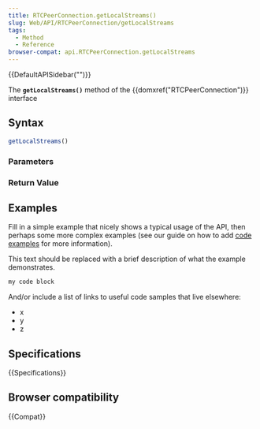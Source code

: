 ```yaml
---
title: RTCPeerConnection.getLocalStreams()
slug: Web/API/RTCPeerConnection/getLocalStreams
tags:
  - Method
  - Reference
browser-compat: api.RTCPeerConnection.getLocalStreams
---
```

{{DefaultAPISidebar("")}}

The **`getLocalStreams()`** method of the {{domxref("RTCPeerConnection")}} interface 

## Syntax

```js
getLocalStreams()
```

### Parameters



### Return Value



## Examples

Fill in a simple example that nicely shows a typical usage of the API, then perhaps some more complex examples (see our guide on how to add [code examples](/en-US/docs/MDN/Contribute/Structures/Code_examples) for more information).

This text should be replaced with a brief description of what the example demonstrates.

```js
my code block
```

And/or include a list of links to useful code samples that live elsewhere:

*   x
*   y
*   z

## Specifications

{{Specifications}}

## Browser compatibility

{{Compat}}

